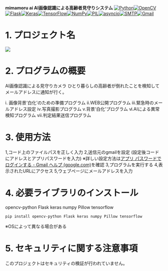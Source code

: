 **mimamoru ai  AI画像認識による高齢者見守りシステム**
[![Python](https://img.shields.io/badge/Python-3776AB?style=for-the-badge&logo=python&logoColor=white)](https://www.python.org/)[![OpenCV](https://img.shields.io/badge/OpenCV-5C3EE8?style=for-the-badge&logo=opencv&logoColor=white)](https://opencv.org/)[![Flask](https://img.shields.io/badge/Flask-000000?style=for-the-badge&logo=flask&logoColor=white)](https://flask.palletsprojects.com/)[![Keras](https://img.shields.io/badge/Keras-D00000?style=for-the-badge&logo=keras&logoColor=white)](https://keras.io/)[![TensorFlow](https://img.shields.io/badge/TensorFlow-FF6F00?style=for-the-badge&logo=tensorflow&logoColor=white)](https://www.tensorflow.org/)[![NumPy](https://img.shields.io/badge/NumPy-013243?style=for-the-badge&logo=numpy&logoColor=white)](https://numpy.org/)[![PIL](https://img.shields.io/badge/PIL-512BD4?style=for-the-badge&logo=pillow&logoColor=white)](https://pillow.readthedocs.io/en/stable/)[![asyncio](https://img.shields.io/badge/asyncio-00C49F?style=for-the-badge&logo=python&logoColor=white)](https://docs.python.org/3/library/asyncio.html)[![SMTP](https://img.shields.io/badge/SMTP-0072C6?style=for-the-badge&logo=mail.ru&logoColor=white)](https://en.wikipedia.org/wiki/Simple_Mail_Transfer_Protocol)[![Gmail](https://img.shields.io/badge/Gmail-EA4335?style=for-the-badge&logo=gmail&logoColor=white)](https://www.gmail.com/)


# 1. プロジェクト名
**![](https://lh7-us.googleusercontent.com/Dtkq6wnDS8QQn93AcJd_wP4oDmzrfZfXeLC_-vwLTux5sFtIHBjO5F8Bh1dJHjjfqTx0EH8ph4T3ezxOpiUFoYFp0ke1NlF7gypYD5zttpEnXMx_KzK41EYewPRahTaAlnkMIwdI4SrotIF0Hbkb8bs)**


# 2. プログラムの概要
AI画像認識による見守りカメラ
ひとり暮らしの高齢者が倒れたことを検知してメールアドレスに通知が行く。

i. 画像背景‘白化’のための準備プログラム
ii.WEB公開プログラム
iii.緊急時のメールアドレス設定
ⅳ.写真撮影プログラム
ⅴ.背景‘白化’プログラム
ⅵ.AIによる異常検知プログラム
ⅶ.判定結果送信プログラム


# 3. 使用方法
1,コード上のファイルパスを正しく入力
2,送信元のgmailを設定
(設定後コードにアドレスとアプリパスワードを入力)
※詳しい設定方法は[アプリ パスワードでログインする - Gmail ヘルプ (google.com)](https://support.google.com/mail/answer/185833?hl=ja)を確認
3,プログラムを実行する
4,表示されたURLにアクセス
5,ウェブぺージにメールアドレスを入力

# 4. 必要ライブラリのインストール
opencv-python
Flask
keras
numpy
Pillow
tensorflow

```
pip install opencv-python Flask keras numpy Pillow tensorflow

```
※OSによって異なる場合がある

# 5. セキュリティに関する注意事項

このプロジェクトはセキュリティの検証が行われていません。
